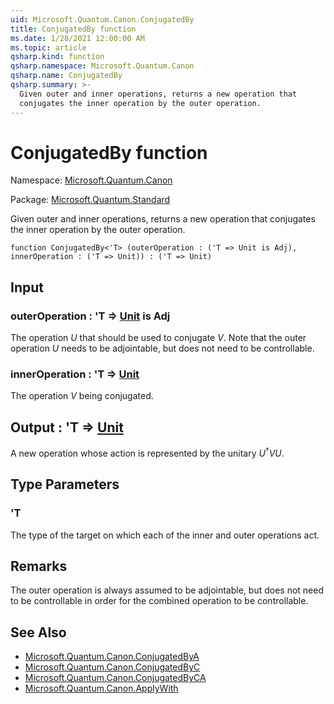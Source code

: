 ```yaml
---
uid: Microsoft.Quantum.Canon.ConjugatedBy
title: ConjugatedBy function
ms.date: 1/28/2021 12:00:00 AM
ms.topic: article
qsharp.kind: function
qsharp.namespace: Microsoft.Quantum.Canon
qsharp.name: ConjugatedBy
qsharp.summary: >-
  Given outer and inner operations, returns a new operation that
  conjugates the inner operation by the outer operation.
---
```


# ConjugatedBy function

Namespace: [Microsoft.Quantum.Canon](xref:Microsoft.Quantum.Canon)

Package: [Microsoft.Quantum.Standard](https://nuget.org/packages/Microsoft.Quantum.Standard)


Given outer and inner operations, returns a new operation thatconjugates the inner operation by the outer operation.

```qsharp
function ConjugatedBy<'T> (outerOperation : ('T => Unit is Adj), innerOperation : ('T => Unit)) : ('T => Unit)
```


## Input

### outerOperation : 'T => [Unit](xref:microsoft.quantum.lang-ref.unit)  is Adj

The operation $U$ that should be used to conjugate $V$. Note that theouter operation $U$ needs to be adjointable, but does notneed to be controllable.


### innerOperation : 'T => [Unit](xref:microsoft.quantum.lang-ref.unit) 

The operation $V$ being conjugated.



## Output : 'T => [Unit](xref:microsoft.quantum.lang-ref.unit) 

A new operation whose action is represented by the unitary$U^{\dagger} V U$.

## Type Parameters

### 'T

The type of the target on which each of the inner and outer operationsact.

## Remarks

The outer operation is always assumed to be adjointable, but does notneed to be controllable in order for the combined operation to becontrollable.

## See Also

- [Microsoft.Quantum.Canon.ConjugatedByA](xref:Microsoft.Quantum.Canon.ConjugatedByA)
- [Microsoft.Quantum.Canon.ConjugatedByC](xref:Microsoft.Quantum.Canon.ConjugatedByC)
- [Microsoft.Quantum.Canon.ConjugatedByCA](xref:Microsoft.Quantum.Canon.ConjugatedByCA)
- [Microsoft.Quantum.Canon.ApplyWith](xref:Microsoft.Quantum.Canon.ApplyWith)